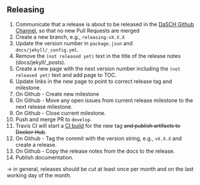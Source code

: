 ## Releasing

 1. Communicate that a release is about to be released in the [DaSCH Github Channel](https://github.com/orgs/dhlab-basel/teams/dasch), so that no new Pull Requests are merged
 1. Create a new branch, e.g., `releasing-vX.X.X`
 1. Update the version number in `package.json` and `docs/jekyll/_config.yml`.
 1. Remove the `(not released yet)` text in the title of the release notes (docs/jekyll/_posts).
 1. Create a new page with the next version number including the `(not released yet)` text and add page to TOC.
 1. Update links in the new page to point to correct release tag and milestone.
 1. On Github - Create new milestone
 1. On Github - Move any open issues from current release milestone to the next release milestone.
 1. On Github - Close current milestone.
 1. Push and merge PR to `develop`.
 1. Travis CI will start a [CI build](https://travis-ci.org/dhlab-basel/Salsah/builds) for the new tag ~~and publish
    artifacts to Docker Hub~~.
 1. On Github - Tag the commit with the version string, e.g., `vX.X.X` and create a release.
 1. On Github - Copy the release notes from the docs to the release.
 1. Publish documentation.

-> in general, releases should be cut at least once per month and on the last working day of the month.
